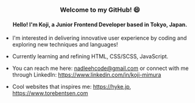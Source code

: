 <h3 align="center"> Welcome to my GitHub! 😄 </h3>

<h4 align="center"> Hello! I'm Koji, a Junior Frontend Developer based in Tokyo, Japan. </h4>

- I'm interested in delivering innovative user experience by coding and exploring new techniques and languages!
  
- Currently learning and refining HTML, CSS/SCSS, JavaScript.
  
- You can reach me here: nadleehcode@gmail.com or connect with me through LinkedIn: https://www.linkedin.com/in/koji-mimura

- Cool websites that inspires me: https://hyke.jp, https://www.torebentsen.com

<!---
imnadleeh/imnadleeh is a ✨ special ✨ repository because its `README.md` (this file) appears on your GitHub profile.
You can click the Preview link to take a look at your changes.
--->
